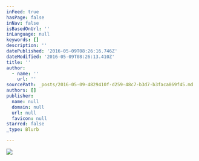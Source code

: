 ```yaml
---
inFeed: true
hasPage: false
inNav: false
isBasedOnUrl: ''
inLanguage: null
keywords: []
description: ''
datePublished: '2016-05-09T08:26:16.746Z'
dateModified: '2016-05-09T08:26:13.410Z'
title: ''
author:
  - name: ''
    url: ''
sourcePath: _posts/2016-05-09-4829410f-d259-48c7-b3d7-b3faca869f45.md
authors: []
publisher:
  name: null
  domain: null
  url: null
  favicon: null
starred: false
_type: Blurb

---
```

![](https://the-grid-user-content.s3-us-west-2.amazonaws.com/27a619ab-da97-4600-9f62-107ea8250d18.jpg)